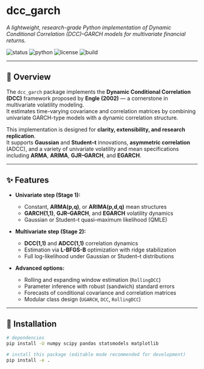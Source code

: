 # dcc_garch

*A lightweight, research-grade Python implementation of Dynamic Conditional Correlation (DCC)–GARCH models for multivariate financial returns.*

![status](https://img.shields.io/badge/status-stable-blue)
![python](https://img.shields.io/badge/python-3.8%2B-informational)
![license](https://img.shields.io/badge/license-MIT-green)
![build](https://img.shields.io/badge/build-passing-success)

---

## 🧭 Overview

The `dcc_garch` package implements the **Dynamic Conditional Correlation (DCC)** framework proposed by **Engle (2002)** — a cornerstone in multivariate volatility modeling.  
It estimates time-varying covariance and correlation matrices by combining univariate GARCH-type models with a dynamic correlation structure.

This implementation is designed for **clarity, extensibility, and research replication**.  
It supports **Gaussian** and **Student–t** innovations, **asymmetric correlation** (ADCC), and a variety of univariate volatility and mean specifications including **ARMA**, **ARIMA**, **GJR–GARCH**, and **EGARCH**.

---

## ✨ Features

- **Univariate step (Stage 1):**
  - Constant, **ARMA(p,q)**, or **ARIMA(p,d,q)** mean structures  
  - **GARCH(1,1)**, **GJR–GARCH**, and **EGARCH** volatility dynamics  
  - Gaussian or Student–t quasi–maximum likelihood (QMLE)  

- **Multivariate step (Stage 2):**
  - **DCC(1,1)** and **ADCC(1,1)** correlation dynamics  
  - Estimation via **L-BFGS-B** optimization with ridge stabilization  
  - Full log-likelihood under Gaussian or Student–t distributions  

- **Advanced options:**
  - Rolling and expanding window estimation (`RollingDCC`)  
  - Parameter inference with robust (sandwich) standard errors  
  - Forecasts of conditional covariance and correlation matrices  
  - Modular class design (`UGARCH`, `DCC`, `RollingDCC`)  

---

## 🧩 Installation

```bash
# dependencies
pip install -U numpy scipy pandas statsmodels matplotlib

# install this package (editable mode recommended for development)
pip install -e .

